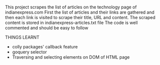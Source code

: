 This project scrapes the list of articles on the technology page of indianexpress.com
First the list of articles and their links are gathered and then 
each link is visited to scrape their title, URL and content.
The scraped content is stored in indianexpress-articles.txt file
The code is well commented and should be easy to follow

THINGS LEARNT 
- colly packages' callback feature
- goquery selector
- Traversing and selecting elements on DOM of HTML page

